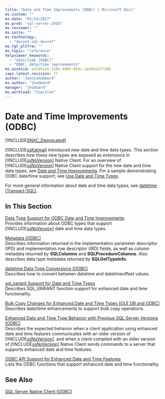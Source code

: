 ```yaml
---
title: "Date and Time Improvements (ODBC) | Microsoft Docs"
ms.custom: ""
ms.date: "03/14/2017"
ms.prod: "sql-server-2016"
ms.reviewer: ""
ms.suite: ""
ms.technology: 
  - "docset-sql-devref"
ms.tgt_pltfrm: ""
ms.topic: "reference"
helpviewer_keywords: 
  - "date/time [ODBC]"
  - "ODBC, date/time improvements"
ms.assetid: e31d5ca5-2103-498f-954c-1ee93e217186
caps.latest.revision: 27
author: "JennieHubbard"
ms.author: "jhubbard"
manager: "jhubbard"
ms.workload: "Inactive"
---
```

# Date and Time Improvements (ODBC)
[!INCLUDE[SNAC_Deprecated](../../includes/snac-deprecated.md)]

  [!INCLUDE[ssKatmai](../../includes/sskatmai-md.md)] introduced new date and time data types. This section describes how these new types are exposed as extensions in [!INCLUDE[ssNoVersion](../../includes/ssnoversion-md.md)] Native Client. For an overview of [!INCLUDE[ssNoVersion](../../includes/ssnoversion-md.md)] Native Client support for the new date and time data types, see [Date and Time Improvements](../../relational-databases/native-client/features/date-and-time-improvements.md). For a sample demonstrating ODBC date/time support, see [Use Date and Time Types](../../relational-databases/native-client-odbc-how-to/use-date-and-time-types.md).  
  
 For more general information about date and time data types, see [datetime &#40;Transact-SQL&#41;](../../t-sql/data-types/datetime-transact-sql.md).  
  
## In This Section  
 [Data Type Support for ODBC Date and Time Improvements](../../relational-databases/native-client-odbc-date-time/data-type-support-for-odbc-date-and-time-improvements.md)  
 Provides information about ODBC types that support [!INCLUDE[ssNoVersion](../../includes/ssnoversion-md.md)] date and time data types.  
  
 [Metadata &#40;ODBC&#41;](http://msdn.microsoft.com/library/99133efc-b1f2-46e9-8203-d90c324a8e4c)  
 Describes information returned in the implementation parameter descriptor (IPD) and implementation row descriptor (IRD) fields, as well as column metadata returned by **SQLColumns** and **SQLProcedureColumns**. Also describes data type metadata returned by **SQLGetTypeInfo**.  
  
 [datetime Data Type Conversions &#40;ODBC&#41;](../../relational-databases/native-client-odbc-date-time/datetime-data-type-conversions-odbc.md)  
 Describes how to convert between datetime and datetimeoffset values.  
  
 [sql_variant Support for Date and Time Types](../../relational-databases/native-client-odbc-date-time/sql-variant-support-for-date-and-time-types.md)  
 Describes SQL_VARIANT function support for enhanced date and time functionality.  
  
 [Bulk Copy Changes for Enhanced Date and Time Types &#40;OLE DB and ODBC&#41;](../../relational-databases/native-client-odbc-date-time/bulk-copy-changes-for-enhanced-date-and-time-types-ole-db-and-odbc.md)  
 Describes date/time enhancements to support bulk copy operations.  
  
 [Enhanced Date and Time Type Behavior with Previous SQL Server Versions &#40;ODBC&#41;](../../relational-databases/native-client-odbc-date-time/enhanced-date-and-time-type-behavior-with-previous-sql-server-versions-odbc.md)  
 Describes the expected behavior when a client application using enhanced date and time features communicates with an older version of [!INCLUDE[ssNoVersion](../../includes/ssnoversion-md.md)], and when a client compiled with an older version of [!INCLUDE[ssNoVersion](../../includes/ssnoversion-md.md)] Native Client sends commands to a server that supports enhanced date and time features.  
  
 [ODBC API Support for Enhanced Date and Time Features](../../relational-databases/native-client-odbc-date-time/odbc-api-support-for-enhanced-date-and-time-features.md)  
 Lists the ODBC functions that support enhanced date and time functionality.  
  
## See Also  
 [SQL Server Native Client &#40;ODBC&#41;](../../relational-databases/native-client/odbc/sql-server-native-client-odbc.md)  
  
  
